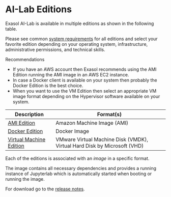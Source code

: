 # AI-Lab Editions

Exasol AI-Lab is available in multiple editions as shown in the following table.

Please see common [system requirements](system-requirements.md) for all editions and select your favorite edition depending on your operating system, infrastructure, administrative permissions, and technical skills.

Recommendations
* If you have an AWS account then Exasol recommends using the AMI Edition running the AMI image in an AWS EC2 instance.
* In case a Docker client is available on your system then probably the Docker Edition is the best choice.
* When you want to use the VM Edition then select an appropriate VM image format depending on the Hypervisor software available on your system.


| Description                              | Format(s)                                                                |
|------------------------------------------|--------------------------------------------------------------------------|
| [AMI Edition](ami-usage.md)              | Amazon Machine Image (AMI)                                               |
| [Docker Edition](docker/docker-usage.md) | Docker Image                                                             |
| [Virtual Machine Edition](vm-usage.md)   | VMware Virtual Machine Disk (VMDK), Virtual Hard Disk by Microsoft (VHD) |

Each of the editions is associated with an _image_ in a specific format.

The image contains all necessary dependencies and provides a running instance of Jupyterlab which is automatically started when booting or running the image.

For download go to the [release notes](https://github.com/exasol/ai-lab/releases/latest).

